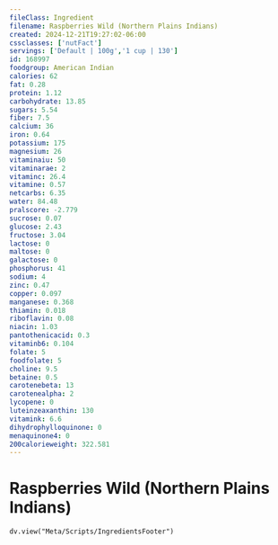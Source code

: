 ```yaml
---
fileClass: Ingredient
filename: Raspberries Wild (Northern Plains Indians)
created: 2024-12-21T19:27:02-06:00
cssclasses: ['nutFact']
servings: ['Default | 100g','1 cup | 130']
id: 168997
foodgroup: American Indian
calories: 62
fat: 0.28
protein: 1.12
carbohydrate: 13.85
sugars: 5.54
fiber: 7.5
calcium: 36
iron: 0.64
potassium: 175
magnesium: 26
vitaminaiu: 50
vitaminarae: 2
vitaminc: 26.4
vitamine: 0.57
netcarbs: 6.35
water: 84.48
pralscore: -2.779
sucrose: 0.07
glucose: 2.43
fructose: 3.04
lactose: 0
maltose: 0
galactose: 0
phosphorus: 41
sodium: 4
zinc: 0.47
copper: 0.097
manganese: 0.368
thiamin: 0.018
riboflavin: 0.08
niacin: 1.03
pantothenicacid: 0.3
vitaminb6: 0.104
folate: 5
foodfolate: 5
choline: 9.5
betaine: 0.5
carotenebeta: 13
carotenealpha: 2
lycopene: 0
luteinzeaxanthin: 130
vitamink: 6.6
dihydrophylloquinone: 0
menaquinone4: 0
200calorieweight: 322.581
---
```


# Raspberries Wild (Northern Plains Indians)

```dataviewjs
dv.view("Meta/Scripts/IngredientsFooter")
```